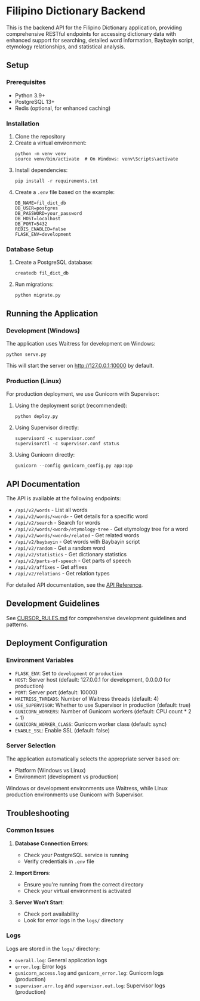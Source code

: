 # Filipino Dictionary Backend

This is the backend API for the Filipino Dictionary application, providing comprehensive RESTful endpoints for accessing dictionary data with enhanced support for searching, detailed word information, Baybayin script, etymology relationships, and statistical analysis.

## Setup

### Prerequisites

- Python 3.9+
- PostgreSQL 13+
- Redis (optional, for enhanced caching)

### Installation

1. Clone the repository
2. Create a virtual environment:
   ```
   python -m venv venv
   source venv/bin/activate  # On Windows: venv\Scripts\activate
   ```
3. Install dependencies:
   ```
   pip install -r requirements.txt
   ```
4. Create a `.env` file based on the example:
   ```
   DB_NAME=fil_dict_db
   DB_USER=postgres
   DB_PASSWORD=your_password
   DB_HOST=localhost
   DB_PORT=5432
   REDIS_ENABLED=false
   FLASK_ENV=development
   ```

### Database Setup

1. Create a PostgreSQL database:
   ```
   createdb fil_dict_db
   ```
2. Run migrations:
   ```
   python migrate.py
   ```

## Running the Application

### Development (Windows)

The application uses Waitress for development on Windows:

```
python serve.py
```

This will start the server on http://127.0.0.1:10000 by default.

### Production (Linux)

For production deployment, we use Gunicorn with Supervisor:

1. Using the deployment script (recommended):
   ```
   python deploy.py
   ```

2. Using Supervisor directly:
   ```
   supervisord -c supervisor.conf
   supervisorctl -c supervisor.conf status
   ```

3. Using Gunicorn directly:
   ```
   gunicorn --config gunicorn_config.py app:app
   ```

## API Documentation

The API is available at the following endpoints:

- `/api/v2/words` - List all words
- `/api/v2/words/<word>` - Get details for a specific word
- `/api/v2/search` - Search for words
- `/api/v2/words/<word>/etymology-tree` - Get etymology tree for a word
- `/api/v2/words/<word>/related` - Get related words
- `/api/v2/baybayin` - Get words with Baybayin script
- `/api/v2/random` - Get a random word
- `/api/v2/statistics` - Get dictionary statistics
- `/api/v2/parts-of-speech` - Get parts of speech
- `/api/v2/affixes` - Get affixes
- `/api/v2/relations` - Get relation types

For detailed API documentation, see the [API Reference](CURSOR_RULES.md).

## Development Guidelines

See [CURSOR_RULES.md](CURSOR_RULES.md) for comprehensive development guidelines and patterns.

## Deployment Configuration

### Environment Variables

- `FLASK_ENV`: Set to `development` or `production`
- `HOST`: Server host (default: 127.0.0.1 for development, 0.0.0.0 for production)
- `PORT`: Server port (default: 10000)
- `WAITRESS_THREADS`: Number of Waitress threads (default: 4)
- `USE_SUPERVISOR`: Whether to use Supervisor in production (default: true)
- `GUNICORN_WORKERS`: Number of Gunicorn workers (default: CPU count * 2 + 1)
- `GUNICORN_WORKER_CLASS`: Gunicorn worker class (default: sync)
- `ENABLE_SSL`: Enable SSL (default: false)

### Server Selection

The application automatically selects the appropriate server based on:
- Platform (Windows vs Linux)
- Environment (development vs production)

Windows or development environments use Waitress, while Linux production environments use Gunicorn with Supervisor.

## Troubleshooting

### Common Issues

1. **Database Connection Errors**:
   - Check your PostgreSQL service is running
   - Verify credentials in `.env` file

2. **Import Errors**:
   - Ensure you're running from the correct directory
   - Check your virtual environment is activated

3. **Server Won't Start**:
   - Check port availability
   - Look for error logs in the `logs/` directory

### Logs

Logs are stored in the `logs/` directory:
- `overall.log`: General application logs
- `error.log`: Error logs
- `gunicorn_access.log` and `gunicorn_error.log`: Gunicorn logs (production)
- `supervisor.err.log` and `supervisor.out.log`: Supervisor logs (production) 